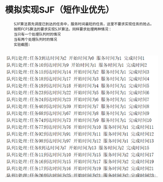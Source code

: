 #		模拟实现SJF（短作业优先）
		SJF算法首先调度已到达的任务中，服务时间最短的任务，这里不要求实现任务的抢占。
		按照FCFS算法的要求实现SJF算法，同样要求处理两种情况：
		当只有一个处理队列时的情况
		当有两个处理队列时的情况
		实验截图:
## ![Image text](https://raw.githubusercontent.com/luoyijie123/lyj/master/实验四_综合小实验/SJF/run.PNG)
